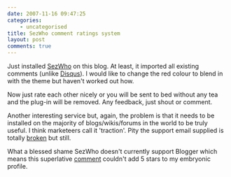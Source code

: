 ```yaml
---
date: 2007-11-16 09:47:25
categories:
    - uncategorised
title: SezWho comment ratings system
layout: post
comments: true
---
```

Just installed [SezWho](http://sezwho.com/) on this blog. At least, it
imported all existing comments (unlike
[Disqus](http://www.nbrightside.com/blog/2007/10/31/disqus-powered-comments/)).
I would like to change the red colour to blend in with the theme but
haven't worked out how.

Now just rate each other nicely or you will be sent to bed without any
tea and the plug-in will be removed. Any feedback, just shout or
comment.

Another interesting service but, again, the problem is that it needs to
be installed on the majority of blogs/wikis/forums in the world to be
truly useful. I think marketeers call it 'traction'. Pity the support
email supplied is totally
[broken](http://scobleizer.com/2007/11/15/venture-beat-has-better-blog-comments-sezwho/#comment-1424869)
but still.

What a blessed shame SezWho doesn't currently support Blogger which
means this superlative
[comment](http://radiofreetooting.blogspot.com/2007/11/oow2k7-billy-joel-clarification.html#4947806564000994171)
couldn't add 5 stars to my embryonic profile.
